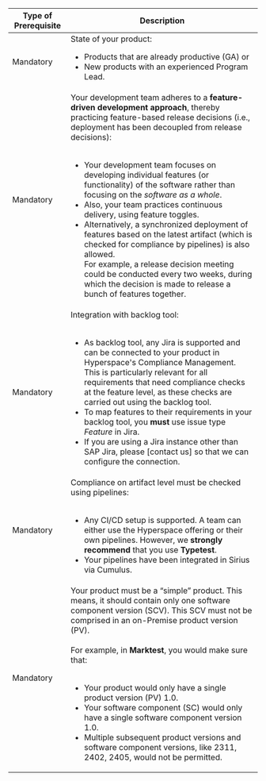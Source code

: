 | Type of Prerequisite | Description |
| --- | --- |
| Mandatory | State of your product:<br><ul><li>Products that are already productive (GA) or</li><li>New products with an experienced Program Lead.</li></ul> |
| Mandatory | Your development team adheres to a **feature-driven development approach**, thereby practicing feature-based release decisions (i.e., deployment has been decoupled from release decisions):<br><br><ul><li>Your development team focuses on developing individual features (or functionality) of the software rather than focusing on the *software as a whole*.</li><li>Also, your team practices continuous delivery, using feature toggles.</li><li>Alternatively, a synchronized deployment of features based on the latest artifact (which is checked for compliance by pipelines) is also allowed.  <br>    For example, a release decision meeting could be conducted every two weeks, during which the decision is made to release a bunch of features together.</li></ul> |
| Mandatory | Integration with backlog tool:<br><br><ul><li>As backlog tool, any Jira is supported and can be connected to your product in Hyperspace's Compliance Management. This is particularly relevant for all requirements that need compliance checks at the feature level, as these checks are carried out using the backlog tool.</li><li>To map features to their requirements in your backlog tool, you **must** use issue type *Feature* in Jira.</li><li>If you are using a Jira instance other than SAP Jira, please [contact us] so that we can configure the connection.</li></ul> |
| Mandatory | Compliance on artifact level must be checked using pipelines:<br><br><ul><li>Any CI/CD setup is supported. A team can either use the Hyperspace offering or their own pipelines. However, we **strongly recommend** that you use **Typetest**. </li><li>Your pipelines have been integrated in Sirius via Cumulus.</li></ul> |
| Mandatory | Your product must be a “simple” product. This means, it should contain only one software component version (SCV). This SCV must not be comprised in an on-Premise product version (PV).<br><br>For example, in **Marktest**, you would make sure that:<br><br><ul><li>Your product would only have a single product version (PV) 1.0.</li><li>Your software component (SC) would only have a single software component version 1.0.</li><li>Multiple subsequent product versions and software component versions, like 2311, 2402, 2405, would not be permitted.</li></ul> |
